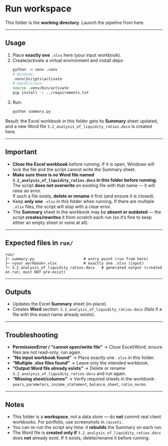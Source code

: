 # Run workspace

This folder is the **working directory**. Launch the pipeline from here.

---

## Usage
1) Place **exactly one** `.xlsx` here (your input workbook).  
2) Create/activate a virtual environment and install deps:
   ```bash
   python -m venv .venv
   # Windows:
   .venv\Scripts\activate
   # macOS/Linux:
   source .venv/bin/activate
   pip install -r ../requirements.txt
   ```
3) Run:
   ```bash
   python summary.py
   ```

Result: the Excel workbook in this folder gets its **Summary** sheet updated, and a new Word file
`3.2_analysis_of_liquidity_ratios.docx` is created here.

---

## Important
- **Close the Excel workbook** before running. If it is open, Windows will lock the file and the script cannot write the Summary sheet.
- **Make sure there is _no_ Word file named `3.2_analysis_of_liquidity_ratios.docx` in this folder before running.**  
  The script **does not overwrite** an existing file with that name — it will raise an error.  
  If such a file exists, **delete or rename** it first (and ensure it is closed).
- Keep **only one** `.xlsx` in this folder when running. If there are multiple `.xlsx` files, the script will stop with a clear error.
- The **Summary** sheet in the workbook may be **absent or outdated** — the script **creates/rewrites** it from scratch each run (so it’s fine to keep either an empty sheet or none at all).

---

## Expected files in `run/`
```
run/
├─ summary.py                      # entry point (run from here)
├─ <your_workbook>.xlsx            # exactly one .xlsx (input)
└─ 3.2_analysis_of_liquidity_ratios.docx   # generated output (created on run; must NOT pre-exist)
```

---

## Outputs
- Updates the Excel **Summary** sheet (in-place).
- Creates **Word** section: `3.2_analysis_of_liquidity_ratios.docx` (fails if a file with this exact name already exists).

---

## Troubleshooting
- **PermissionError / “cannot open/write file”** → Close Excel/Word; ensure files are not read-only; run again.
- **“No input workbook found”** → Place exactly one `.xlsx` in this folder.
- **“Multiple .xlsx files found”** → Leave only the intended workbook.
- **“Output Word file already exists”** → Delete or rename `3.2_analysis_of_liquidity_ratios.docx` and run again.
- **“Missing sheet/columns”** → Verify required sheets in the workbook:  
  `years`, `parameters`, `income_statement`, `balance_sheet`, `ratio_norms`.

---

## Notes
- This folder is a **workspace**, not a data store — do **not** commit real client workbooks. For portfolio, use screenshots in `/assets`.
- You can re-run the script any time: it **rebuilds** the Summary on each run.
- The Word file is **created only if** `3.2_analysis_of_liquidity_ratios.docx` does **not** already exist. If it exists, delete/rename it before running.
